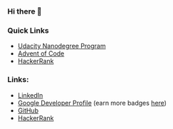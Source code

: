 ### Hi there 👋

### Quick Links
- [Udacity Nanodegree Program](https://classroom.udacity.com/nanodegrees/nd940/dashboard/overview)
- [Advent of Code](https://adventofcode.com/)
- [HackerRank](https://www.hackerrank.com/minev_miro)

### Links:
- [LinkedIn](https://www.linkedin.com/in/miroslav-minev-43216145)
- [Google Developer Profile](https://google.dev/u/100886457646296158799) (earn more badges [here](https://developer.android.com/courses/android-basics-kotlin/course))
- [GitHub](https://github.com/mir47)
- [HackerRank](https://www.hackerrank.com/minev_miro)

<!--
**mir47/mir47** is a ✨ _special_ ✨ repository because its `README.md` (this file) appears on your GitHub profile.

Here are some ideas to get you started:

- 🔭 I’m currently working on ...
- 🌱 I’m currently learning ...
- 👯 I’m looking to collaborate on ...
- 🤔 I’m looking for help with ...
- 💬 Ask me about ...
- 📫 How to reach me: ...
- 😄 Pronouns: ...
- ⚡ Fun fact: ...
-->
